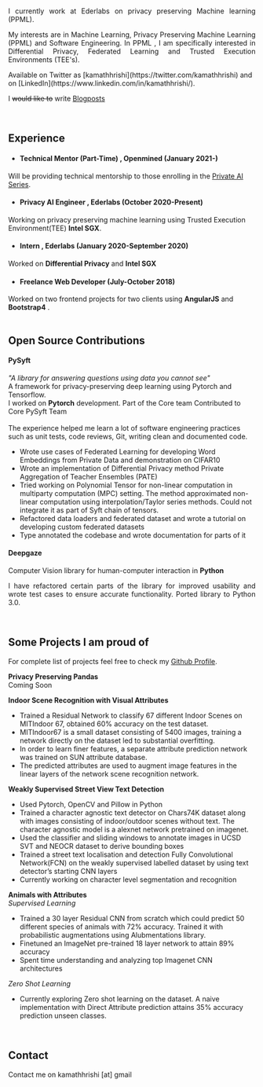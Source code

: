 <br/>
<p style='text-align: justify;'>I currently work at Ederlabs on privacy preserving Machine learning (PPML).</p>
<p style='text-align: justify;'>My interests are in Machine Learning, Privacy Preserving Machine Learning (PPML) and Software Engineering.
In PPML , I am specifically interested in Differential Privacy, Federated Learning and Trusted Execution Environments (TEE's).</p>
Available on Twitter as [kamathhrishi](https://twitter.com/kamathhrishi) and on [LinkedIn](https://www.linkedin.com/in/kamathhrishi/).
<p>I <s>would like to</s> write <a href="https://kamathhrishi.github.io/" target="_blank">Blogposts</a></p>
<br/> 

## Experience

- #### Technical Mentor (Part-Time) , Openmined (January 2021-)
Will be providing technical mentorship to those enrolling in the <a target="_blank" href="https://courses.openmined.org/">Private AI Series</a>. 

- #### Privacy AI Engineer , Ederlabs  (October 2020-Present)
Working on privacy preserving machine learning using Trusted Execution Environment(TEE) **Intel SGX**. 

- #### Intern , Ederlabs  (January 2020-September 2020)
Worked on **Differential Privacy** and **Intel SGX**

- #### Freelance Web Developer  (July-October 2018)
Worked on two frontend projects for two clients using **AngularJS** and **Bootstrap4** .
<br/>
<br/>

## Open Source Contributions

#### PySyft
<em>"A library for answering questions using data you cannot see"</em>
<br/>
A framework for privacy-preserving deep learning using Pytorch and Tensorflow.
<br/>
I worked on **Pytorch** development.
Part of the Core team
Contributed to Core PySyft Team
<br/>
<br/>
The experience helped me learn a lot of software engineering practices such as unit tests, code reviews, Git, writing clean and documented code.
<br/>
- Wrote use cases of Federated Learning for developing Word Embeddings from Private Data and demonstration on CIFAR10
- Wrote an implementation of Differential Privacy method Private Aggregation of Teacher Ensembles (PATE)
- Tried working on Polynomial Tensor for non-linear computation in multiparty computation (MPC) setting. The method approximated non-linear computation using interpolation/Taylor series methods. Could not integrate it as part of Syft chain of tensors.
- Refactored data loaders and federated dataset and wrote a tutorial on developing custom federated datasets
- Type annotated the codebase and wrote documentation for parts of it


#### Deepgaze
Computer Vision library for human-computer interaction in **Python**
<br/>
<p style='text-align: justify;'>
I have refactored certain parts of the library for improved usability and wrote test cases to ensure accurate functionality. Ported library to Python 3.0.
</p>

<br/>

## Some Projects I am proud of

For complete list of projects feel free to check my [Github Profile](https://github.com/kamathhrishi).

**Privacy Preserving Pandas**
<br/>
Coming Soon

**Indoor Scene Recognition with Visual Attributes**
<br/>
- Trained a Residual Network to classify 67 different Indoor Scenes on MITIndoor 67, obtained 60% accuracy on the test dataset.
- MITIndoor67 is a small dataset consisting of 5400 images, training a network directly on the dataset led to substantial overfitting. 
- In order to learn finer features, a separate attribute prediction network was trained on SUN attribute database.
- The predicted attributes are used to augment image features in the linear layers of the network scene recognition network.

**Weakly Supervised Street View Text Detection**
<br/>
- Used Pytorch, OpenCV and Pillow in Python 
- Trained a character agnostic text detector on Chars74K dataset along with images consisting of indoor/outdoor scenes without text. The character agnostic model is   a alexnet network pretrained on imagenet. 
- Used the classifier and sliding windows to annotate images in UCSD SVT and NEOCR dataset to derive bounding boxes 
- Trained a street text localisation and detection Fully Convolutional Network(FCN) on the weakly supervised labelled dataset by using text detector’s starting CNN layers 
- Currently working on character level segmentation and recognition 

**Animals with Attributes**
<br/>
*Supervised Learning*
<br/>

- Trained a 30 layer Residual CNN from scratch which could predict 50 different species of animals with 72% accuracy. Trained it with probabilistic augmentations using Alubmentations library. 
- Finetuned an ImageNet pre-trained 18 layer network to attain 89% accuracy
- Spent time understanding and analyzing top Imagenet CNN architectures  

*Zero Shot Learning*
<br/>

- Currently exploring Zero shot learning on the dataset. A naive implementation with Direct Attribute prediction attains 35% accuracy prediction unseen classes.

<br/>

## Contact
Contact me on kamathhrishi [at] gmail <dot com>
